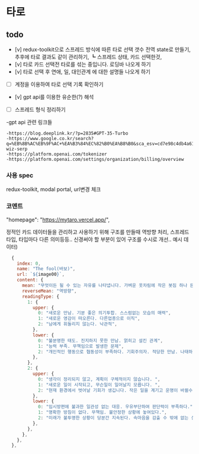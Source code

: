 # 타로

## todo

- [v] redux-toolkit으로 스프레드 방식에 따른 타로 선택 갯수 전역 state로 만들기, 추후에 타로 결과도 같이 관리하기,
  ┗ 스프레드 상태, 카드 선택한것,
- [v] 타로 카드 선택전 타로를 섞는 중입니다. 로딩바 나오게 하기
- [v] 타로 선택 후 연애, 일, 대인관계 에 대한 설명들 나오게 하기
- [ ] 계정을 이용하여 타로 선택 기록 확인하기
- [v] gpt api를 이용한 유순한(?) 해석
- [ ] 스프레드 형식 정리하기

-gpt api 관련 링크들
```node
-https://blog.deeplink.kr/?p=2835#GPT-35-Turbo
-https://www.google.co.kr/search?q=%EB%8B%AC%EB%9F%AC+%EA%B3%84%EC%82%B0%EA%B8%B0&sca_esv=cd7e98c4db4a6188&biw=1920&bih=971&sxsrf=ADLYWIKOyGKrxWdHqhzdMza76G1kPtzzXQ%3A1733381781144&ei=lU5RZ5LDCMP21e8P6PaCwAk&ved=0ahUKEwjS4cyqhpCKAxVDe_UHHWi7AJgQ4dUDCA8&uact=5&oq=%EB%8B%AC%EB%9F%AC+%EA%B3%84%EC%82%B0%EA%B8%B0&gs_lp=Egxnd3Mtd2l6LXNlcnAiEOuLrOufrCDqs4TsgrDquLAyChAAGIAEGEYYggIyBBAAGB4yBBAAGB4yBhAAGAUYHjIGEAAYBRgeMgYQABgFGB4yBhAAGAUYHjIGEAAYBRgeMgYQABgFGB4yBhAAGAUYHjIWEAAYgAQYRhiCAhiXBRiMBRjdBNgBAUiXFVDlA1jPE3ADeAGQAQGYAcUCoAGTFqoBBzAuNi40LjO4AQPIAQD4AQGYAgqgAoANqAIMwgIKEAAYsAMY1gQYR8ICBxAjGCcY6gLCAhQQABiABBjjBBi0AhjpBBjqAtgBAcICChAjGIAEGCcYigXCAggQABiABBixA8ICCxAAGIAEGLEDGIMBwgIFEAAYgATCAgoQABiABBhDGIoFwgIIEAAYgAQYogTCAgYQABgIGB6YAxTiAwUSATEgKfEFyXNUaGLTSFGIBgGQBgq6BgYIARABGAGSBwczLjMuMy4xoAfKUw&sclient=gws-wiz-serp
-https://platform.openai.com/tokenizer
-https://platform.openai.com/settings/organization/billing/overview
```

### 사용 spec

redux-toolkit, modal portal, url변경 체크

### 코멘트

"homepage": "https://mytaro.vercel.app/",

정적인 카드 데이터들을 관리하고 사용하기 위해 구조를 만들때 역방향 처리, 스프레드 타입, 타입마다 다른 의미등등.. 신경써야 할 부분이 있어 구조를 수시로 개선..
예시 데이터)
```jsx
  {
    index: 0,
    name: "The fool(바보)",
    url: `${image00}`,
    content: {
      mean: "무엇이든 될 수 있는 자유를 나타냅니다. 가벼운 옷차림에 작은 봇짐 하나 든 여행자가 있습니다. 바로 앞에는 길이 없어 개가 위험을 충고하지만 알아채지 못합니다. 그럼에도 '어떻게든 되겠지' 라며 낙관하고 있는 상태를 의미하는 카드입니다.",
      reverseMean: "역방향",
      readingType: {
        1: {
          upper: {
            0: "새로운 만남. 기분 좋은 의기투합. 스스럼없는 모습의 매력",
            1: "새로운 영감이 떠오른다. 다른업종으로 이직",
            2: "남에게 휘둘리지 않는다. 낙관적",
          },
          lower: {
            0: "불분명한 태도. 진지하지 못한 만남. 얽히고 설킨 관계",
            1: "능력 부족. 무책임으로 발생한 문제",
            2: "개인적인 행동으로 협동성이 부족하다. 기회주의자. 적당한 만남. 나태하다",
          },
        },
        2: {
          upper: {
            0: "생각이 정리되지 않고, 계획이 구체적이지 않습니다. ",
            1: "새로운 일이 시작되고, 무슨일이 일어날지 모릅니다. ",
            2: "현재 환경에서 벗어날 기회가 생깁니다. 작은 일을 계기고 운명이 바뀔수 있습니다",
          },
          lower: {
            0: "임시방편에 불과한 일관성 없는 대응. 우유부단하여 판단력이 부족하다.",
            1: "명확한 방침이 없다. 무책임. 불안정한 상황에 놓여있다.",
            2: "미래가 불투명한 상황이 당분간 지속된다. 속마음을 감출 수 밖에 없는 상황. 모든 일을 적당히 넘긴다.",
          },
        },
      },
    },
  },
```


